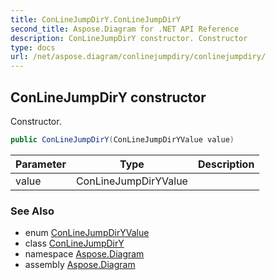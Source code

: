 ```yaml
---
title: ConLineJumpDirY.ConLineJumpDirY
second_title: Aspose.Diagram for .NET API Reference
description: ConLineJumpDirY constructor. Constructor
type: docs
url: /net/aspose.diagram/conlinejumpdiry/conlinejumpdiry/
---
```

## ConLineJumpDirY constructor

Constructor.

```csharp
public ConLineJumpDirY(ConLineJumpDirYValue value)
```

| Parameter | Type | Description |
| --- | --- | --- |
| value | ConLineJumpDirYValue |  |

### See Also

* enum [ConLineJumpDirYValue](../../conlinejumpdiryvalue/)
* class [ConLineJumpDirY](../)
* namespace [Aspose.Diagram](../../conlinejumpdiry/)
* assembly [Aspose.Diagram](../../../)


